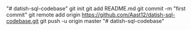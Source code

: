 "# datish-sql-codebase"  git init git add README.md git commit -m "first commit" git remote add origin https://github.com/Aast12/datish-sql-codebase.git git push -u origin master 
"# datish-sql-codebase" 
